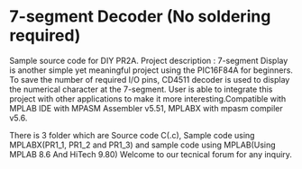 # 7-segment Decoder (No soldering required)
Sample source code for DIY PR2A. Project description : 7-segment Display is another simple yet meaningful project using the PIC16F84A for beginners. To save the number of required I/O pins, CD4511 decoder is used to display the numerical character at the 7-segment. User is able to integrate this project with other applications to make it more interesting.Compatible with MPLAB IDE with MPASM Assembler v5.51, MPLABX with mpasm compiler v5.6.

There is 3 folder which are Source code C(.c), Sample code using MPLABX(PR1_1, PR1_2 and PR1_3) and sample code using MPLAB(Using MPLAB 8.6 And HiTech 9.80) Welcome to our tecnical forum for any inquiry.
